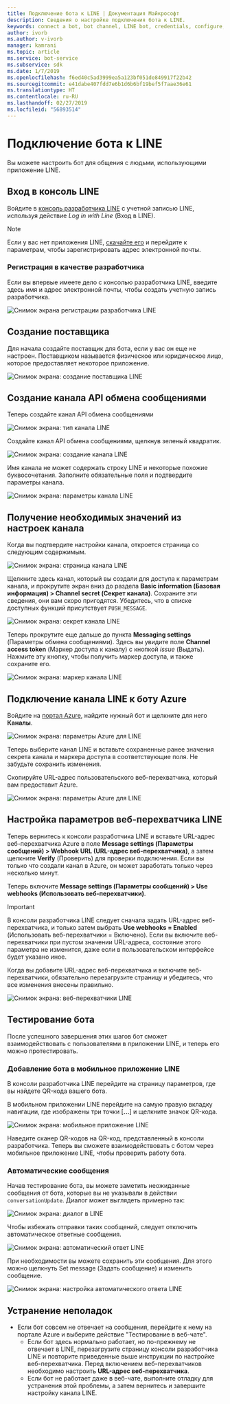 ```yaml
---
title: Подключение бота к LINE | Документация Майкрософт
description: Сведения о настройке подключения бота к LINE.
keywords: connect a bot, bot channel, LINE bot, credentials, configure, phone
author: ivorb
ms.author: v-ivorb
manager: kamrani
ms.topic: article
ms.service: bot-service
ms.subservice: sdk
ms.date: 1/7/2019
ms.openlocfilehash: f6ed40c5ad3999ea5a123bf051de849917f22b42
ms.sourcegitcommit: e41dabe407fdd7e6b1d6b6bf19bef5f7aae36e61
ms.translationtype: HT
ms.contentlocale: ru-RU
ms.lasthandoff: 02/27/2019
ms.locfileid: "56893514"
---
```

# <a name="connect-a-bot-to-line"></a>Подключение бота к LINE

Вы можете настроить бот для общения с людьми, использующими приложение LINE.

## <a name="log-into-the-line-console"></a>Вход в консоль LINE

Войдите в [консоль разработчика LINE](https://developers.line.biz/console/register/messaging-api/provider/) с учетной записью LINE, используя действие *Log in with Line* (Вход в LINE). 

> [!NOTE]
> Если у вас нет приложения LINE, [скачайте его](https://line.me/) и перейдите к параметрам, чтобы зарегистрировать адрес электронной почты.

### <a name="register-as-a-developer"></a>Регистрация в качестве разработчика

Если вы впервые имеете дело с консолью разработчика LINE, введите здесь имя и адрес электронной почты, чтобы создать учетную запись разработчика.

![Снимок экрана регистрации разработчика LINE](./media/channels/LINE-screenshot-1.png)

## <a name="create-a-new-provider"></a>Создание поставщика

Для начала создайте поставщик для бота, если у вас он еще не настроен. Поставщиком называется физическое или юридическое лицо, которое предоставляет некоторое приложение.

![Снимок экрана: создание поставщика LINE](./media/channels/LINE-screenshot-2.png)

## <a name="create-a-messaging-api-channel"></a>Создание канала API обмена сообщениями

Теперь создайте канал API обмена сообщениями 

![Снимок экрана: тип канала LINE](./media/channels/LINE-channel-type-selection.png)

Создайте канал API обмена сообщениями, щелкнув зеленый квадратик.

![Снимок экрана: создание канала LINE](./media/channels/LINE-create-channel.png)

Имя канала не может содержать строку LINE и некоторые похожие буквосочетания. Заполните обязательные поля и подтвердите параметры канала.

![Снимок экрана: параметры канала LINE](./media/channels/LINE-screenshot-4.png)

## <a name="get-necessary-values-from-your-channel-settings"></a>Получение необходимых значений из настроек канала

Когда вы подтвердите настройки канала, откроется страница со следующим содержимым.

![Снимок экрана: страница канала LINE](./media/channels/LINE-screenshot-5.png)

Щелкните здесь канал, который вы создали для доступа к параметрам канала, и прокрутите экран вниз до раздела **Basic information (Базовая информация) > Channel secret (Секрет канала)**. Сохраните эти сведения, они вам скоро пригодятся. Убедитесь, что в списке доступных функций присутствует `PUSH_MESSAGE`.

![Снимок экрана: секрет канала LINE](./media/channels/LINE-screenshot-6.png)

Теперь прокрутите еще дальше до пункта **Messaging settings** (Параметры обмена сообщениями). Здесь вы увидите поле **Channel access token** (Маркер доступа к каналу) с кнопкой *issue* (Выдать). Нажмите эту кнопку, чтобы получить маркер доступа, и также сохраните его.

![Снимок экрана: маркер канала LINE](./media/channels/LINE-screenshot-8.png)

## <a name="connect-your-line-channel-to-your-azure-bot"></a>Подключение канала LINE к боту Azure

Войдите на [портал Azure](https://portal.azure.com/), найдите нужный бот и щелкните для него **Каналы**. 

![Снимок экрана: параметры Azure для LINE](./media/channels/LINE-channel-setting-2.png)

Теперь выберите канал LINE и вставьте сохраненные ранее значения секрета канала и маркера доступа в соответствующие поля. Не забудьте сохранить изменения.

Скопируйте URL-адрес пользовательского веб-перехватчика, который вам предоставит Azure.

![Снимок экрана: параметры Azure для LINE](./media/channels/LINE-channel-setting-1.png)

## <a name="configure-line-webhook-settings"></a>Настройка параметров веб-перехватчика LINE

Теперь вернитесь к консоли разработчика LINE и вставьте URL-адрес веб-перехватчика Azure в поле **Message settings (Параметры сообщений) > Webhook URL (URL-адрес веб-перехватчика)**, а затем щелкните **Verify** (Проверить) для проверки подключения. Если вы только что создали канал в Azure, он может заработать только через несколько минут.

Теперь включите **Message settings (Параметры сообщений) > Use webhooks (Использовать веб-перехватчики)**.

> [!IMPORTANT]
> В консоли разработчика LINE следует сначала задать URL-адрес веб-перехватчика, и только затем выбрать **Use webhooks = Enabled** (Использовать веб-перехватчики = Включено). Если вы включите веб-перехватчики при пустом значении URL-адреса, состояние этого параметра не изменится, даже если в пользовательском интерфейсе будет указано иное.

Когда вы добавите URL-адрес веб-перехватчика и включите веб-перехватчики, обязательно перезагрузите страницу и убедитесь, что все изменения внесены правильно.

![Снимок экрана: веб-перехватчики LINE](./media/channels/LINE-screenshot-9.png)

## <a name="test-your-bot"></a>Тестирование бота

После успешного завершения этих шагов бот сможет взаимодействовать с пользователями в приложении LINE, и теперь его можно протестировать.

### <a name="add-your-bot-to-your-line-mobile-app"></a>Добавление бота в мобильное приложение LINE

В консоли разработчика LINE перейдите на страницу параметров, где вы найдете QR-кода вашего бота. 

В мобильном приложении LINE перейдите на самую правую вкладку навигации, где изображены три точки [**...**] и щелкните значок QR-кода. 

![Снимок экрана: мобильное приложение LINE](./media/channels/LINE-screenshot-12.jpg)

Наведите сканер QR-кодов на QR-код, представленный в консоли разработчика. Теперь вы сможете взаимодействовать с ботом через мобильное приложение LINE, чтобы проверить работу бота.

### <a name="automatic-messages"></a>Автоматические сообщения

Начав тестирование бота, вы можете заметить неожиданные сообщения от бота, которые вы не указывали в действии `conversationUpdate`.  Диалог может выглядеть примерно так:

![Снимок экрана: диалог в LINE](./media/channels/LINE-screenshot-conversation.jpg)

Чтобы избежать отправки таких сообщений, следует отключить автоматическое ответные сообщения.

![Снимок экрана: автоматический ответ LINE](./media/channels/LINE-screenshot-10.png)

При необходимости вы можете сохранить эти сообщения. Для этого можно щелкнуть Set message (Задать сообщение) и изменить сообщение.

![Снимок экрана: настройка автоматического ответа LINE](./media/channels/LINE-screenshot-11.png)

## <a name="troubleshooting"></a>Устранение неполадок

* Если бот совсем не отвечает на сообщения, перейдите к нему на портале Azure и выберите действие "Тестирование в веб-чате".  
    * Если бот здесь нормально работает, но по-прежнему не отвечает в LINE, перезагрузите страницу консоли разработчика LINE и повторите приведенные выше инструкции по настройке веб-перехватчика. Перед включением веб-перехватчиков необходимо настроить **URL-адрес веб-перехватчика**.
    * Если бот не работает даже в веб-чате, выполните отладку для устранения этой проблемы, а затем вернитесь и завершите настройку канала LINE.

